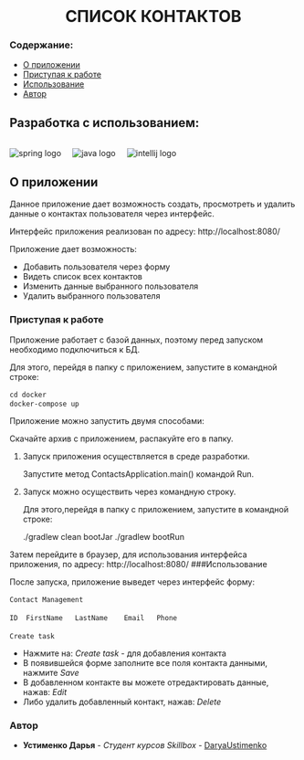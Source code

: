 <br/>
<p align="center">
  <a href="https://github.com/ShaanCoding/ReadME-Generator">

[//]: # (    <img src="src/main/resources/img/icons-контакты.png" alt="Logo" width="80" height="80">)
  </a>
<h1 align="center">СПИСОК КОНТАКТОВ</h1>

### Содержание:

* [О приложении](#О-приложении)
* [Приступая к работе](#приступая-к-работе)
* [Использование](#Использование)
* [Автор](#Автор)

<h2 align="left">Разработка с использованием:</h2>

######

<div align="left">
  <img src="https://cdn.jsdelivr.net/gh/devicons/devicon/icons/spring/spring-original.svg" height="40" alt="spring logo"  />
  <img width="12" />
  <img src="https://cdn.jsdelivr.net/gh/devicons/devicon/icons/java/java-original.svg" height="40" alt="java logo"  />
  <img width="12" />
  <img src="https://cdn.jsdelivr.net/gh/devicons/devicon/icons/intellij/intellij-original.svg" height="40" alt="intellij logo"  />
</div>

## О приложении

Данное приложение дает возможность создать, просмотреть и удалить данные о контактах пользователя через интерфейс.

Интерфейс приложения реализован по адресу: http://localhost:8080/

Приложение дает возможность:
* Добавить пользователя через форму
* Видеть список всех контактов
* Изменить данные выбранного пользователя
* Удалить выбранного пользователя

### Приступая к работе
Приложение работает с базой данных, поэтому перед запуском необходимо подключиться к БД.

Для этого, перейдя в папку с приложением, запустите в командной строке:  

    cd docker
    docker-compose up

Приложение можно запустить двумя способами:

Скачайте архив с приложением, распакуйте его в папку.
1. Запуск приложения осуществляется в среде разработки.
   
   Запустите метод ContactsApplication.main() командой Run.
   
   
2. Запуск можно осуществить через командную строку.

   Для этого,перейдя в папку с приложением, запустите в командной строке:

  
    ./gradlew clean bootJar
    ./gradlew bootRun

Затем перейдите в браузер, для использования интерфейса приложения, по адресу:
http://localhost:8080/
###Использование

После запуска, приложение выведет через интерфейс форму:

    Contact Management

    ID	FirstName	LastName	Email	Phone
    
    Create task

  * Нажмите на:   _Create task_  - для добавления контакта 
  * В появившейся форме заполните все поля контакта данными, нажмите _Save_
  * В добавленном контакте вы можете отредактировать данные, нажав: _Edit_
  * Либо удалить добавленный контакт, нажав: _Delete_
  
### Автор
* **Устименко Дарья** - *Студент курсов Skillbox* - [DaryaUstimenko](https://github.com/DaryaUstimenko/projects) 

